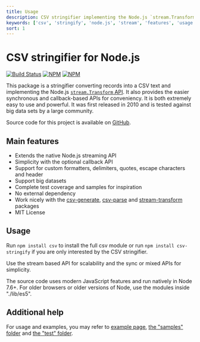 ```yaml
---
title: Usage
description: CSV stringifier implementing the Node.js `stream.Transform` API
keywords: ['csv', 'stringify', 'node.js', 'stream', 'features', 'usage']
sort: 1
---
```


# CSV stringifier for Node.js

[![Build Status](https://img.shields.io/github/actions/workflow/status/adaltas/node-csv/nodejs.yml?branch=master)](https://github.com/adaltas/node-csv/actions)
[![NPM](https://img.shields.io/npm/dm/csv-stringify)](https://www.npmjs.com/package/csv-stringify)
[![NPM](https://img.shields.io/npm/v/csv-stringify)](https://www.npmjs.com/package/csv-stringify)

This package is a stringifier converting records into a CSV text and implementing the Node.js [`stream.Transform` API](https://nodejs.org/api/stream.html). It also provides the easier synchronous and callback-based APIs for conveniency. It is both extremely easy to use and powerful. It was first released in 2010 and is tested against big data sets by a large community.

Source code for this project is available on [GitHub](https://github.com/adaltas/node-csv/tree/master/packages/csv-stringify).

## Main features

* Extends the native Node.js streaming API
* Simplicity with the optional callback API
* Support for custom formatters, delimiters, quotes, escape characters and header
* Support big datasets
* Complete test coverage and samples for inspiration
* No external dependency
* Work nicely with the [csv-generate](/generate/), [csv-parse](/parse/) and [stream-transform](/transform/) packages
* MIT License

## Usage

Run `npm install csv` to install the full csv module or run
`npm install csv-stringify` if you are only interested by the CSV stringifier.

Use the stream based API for scalability and the sync or mixed APIs for simplicity.

The source code uses modern JavaScript features and run natively in Node 7.6+.
For older browsers or older versions of Node, use the modules inside "./lib/es5".

## Additional help

For usage and examples, you may refer to
[example page](/stringify/examples/),
[the "samples" folder](https://github.com/adaltas/node-csv/tree/master/packages/csv-stringify/samples) and [the "test" folder](https://github.com/adaltas/node-csv/tree/master/packages/csv-stringify/test).
